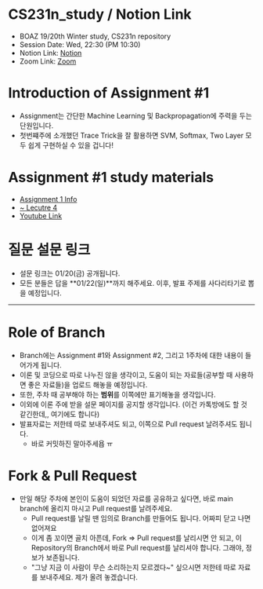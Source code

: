# CS231n_study / Notion Link
* BOAZ 19/20th Winter study, CS231n repository  
* Session Date: Wed, 22:30 (PM 10:30)
* Notion Link: [Notion](https://url.kr/4bin67)
* Zoom Link: [Zoom](https://korea-ac-kr.zoom.us/j/96772869170?pwd=U1ZiSHJFeWJ6QXVNdHg3Z2JWMHM1Zz09)

# Introduction of Assignment #1
* Assignment는 간단한 Machine Learning 및 Backpropagation에 주력을 두는 단원입니다.
* 첫번쨰주에 소개했던 Trace Trick을 잘 활용하면 SVM, Softmax, Two Layer 모두 쉽게 구현하실 수 있을 겁니다!

# Assignment #1 study materials
* [Assignment 1 Info](https://cs231n.github.io/assignments2022/assignment1/)
* [~ Lecutre 4](http://cs231n.stanford.edu/schedule.html)
* [Youtube Link](https://www.youtube.com/watch?v=vT1JzLTH4G4&list=PLC1qU-LWwrF64f4QKQT-Vg5Wr4qEE1Zxk)

# 질문 설문 링크
* 설문 링크는 01/20(금) 공개됩니다.
* 모든 분들은 답을 **01/22(일)**까지 해주세요. 이후, 발표 주제를 사다리타기로 뽑을 예정입니다.
---
# Role of Branch
* Branch에는 Assignment #1와 Assignment #2, 그리고 1주차에 대한 내용이 들어가게 됩니다.
* 이론 및 코딩으로 따로 나누진 않을 생각이고, 도움이 되는 자료들(공부할 때 사용하면 좋은 자료들)을 업로드 해놓을 예정입니다.
* 또한, 주차 때 공부해야 하는 **범위**를 이쪽에만 표기해놓을 생각입니다.
* 이외에 이론 주에 받을 설문 페이지를 공지할 생각입니다. (이건 카톡방에도 할 것 같긴한데,, 여기에도 합니다)
* 발표자료는 저한테 따로 보내주셔도 되고, 이쪽으로 Pull request 날려주셔도 됩니다.
    * 바로 커밋하진 말아주세욥 ㅠ

# Fork & Pull Request
* 만일 해당 주차에 본인이 도움이 되었던 자료를 공유하고 싶다면, 바로 main branch에 올리지 마시고 Pull request를 날려주세요.
    * Pull request를 날릴 땐 임의로 Branch를 만들어도 됩니다. 어짜피 닫고 나면 없어져요
    * 이게 좀 꼬이면 골치 아픈데, Fork => Pull request를 날리시면 안 되고, 이 Repository의 Branch에서 바로 Pull request를 날리셔야 합니다. 그래야, 정보가 보존됩니다.
    * "그냥 지금 이 사람이 무슨 소리하는지 모르겠다~" 싶으시면 저한테 따로 자료를 보내주세요. 제가 올려 놓겠습니다.
